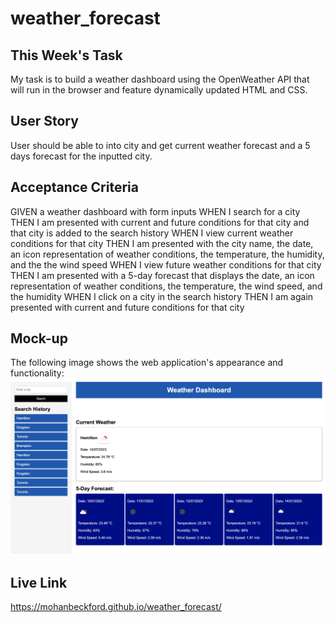 # weather_forecast

## This Week's Task
My task is to build a weather dashboard using the OpenWeather API that will run in the browser and feature dynamically updated HTML and CSS.

## User Story

User should be able to into city and get current weather forecast and a 5 days forecast for the inputted city.

## Acceptance Criteria

GIVEN a weather dashboard with form inputs
WHEN I search for a city
THEN I am presented with current and future conditions for that city and that city is added to the search history
WHEN I view current weather conditions for that city
THEN I am presented with the city name, the date, an icon representation of weather conditions, the temperature, the humidity, and the the wind speed
WHEN I view future weather conditions for that city
THEN I am presented with a 5-day forecast that displays the date, an icon representation of weather conditions, the temperature, the wind speed, and the humidity
WHEN I click on a city in the search history
THEN I am again presented with current and future conditions for that city

## Mock-up
The following image shows the web application's appearance and functionality:
![The Password Generator application displays a red button to "Generate Password".](./assets/Screenshot.png)

## Live Link

https://mohanbeckford.github.io/weather_forecast/